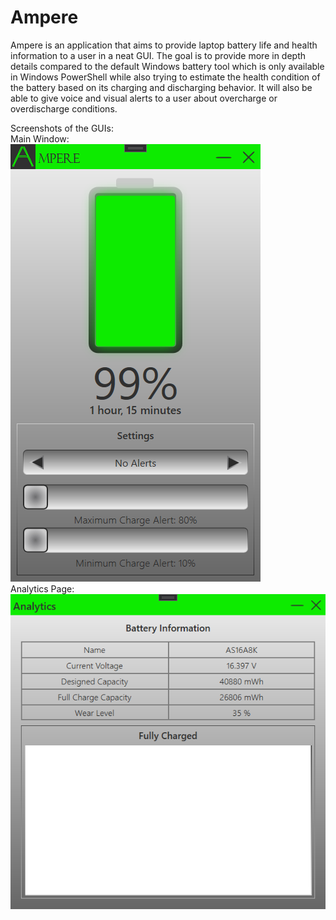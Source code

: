 # Ampere
Ampere is an application that aims to provide laptop battery life and health information to a user in a neat GUI. 
The goal is to provide more in depth details compared to the default Windows battery tool which is only available in 
Windows PowerShell while also trying to estimate the health condition of the battery based on its charging and discharging behavior. 
It will also be able to give voice and visual alerts to a user about overcharge or overdischarge conditions.

Screenshots of the GUIs:  
Main Window:  
![ScreenShot](https://github.com/sharathnirmala16/Ampere/blob/master/Assets/GUI%201%20Screenshot.png)  
Analytics Page:  
![ScreenShot](https://github.com/sharathnirmala16/Ampere/blob/master/Assets/GUI%202%20Screenshot.png)  
